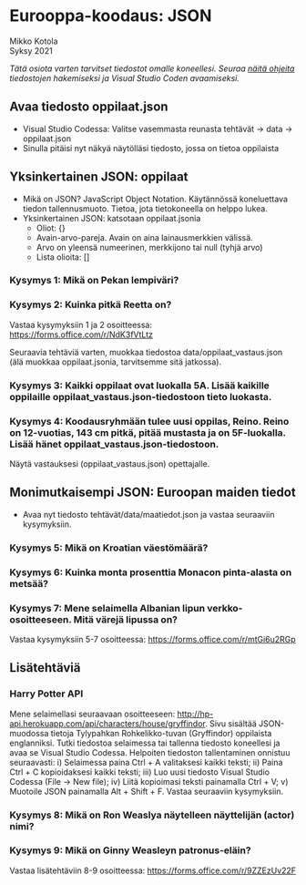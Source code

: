 # Eurooppa-koodaus: JSON
Mikko Kotola  
Syksy 2021

*Tätä osiota varten tarvitset tiedostot omalle koneellesi. Seuraa [näitä ohjeita](Ohje_ympäristön_valmistelu.md) tiedostojen hakemiseksi ja Visual Studio Coden avaamiseksi.*

## Avaa tiedosto oppilaat.json
- Visual Studio Codessa: Valitse vasemmasta reunasta tehtävät -> data -> oppilaat.json
- Sinulla pitäisi nyt näkyä näytölläsi tiedosto, jossa on tietoa oppilaista

## Yksinkertainen JSON: oppilaat
- Mikä on JSON? JavaScript Object Notation. Käytännössä koneluettava tiedon tallennusmuoto. Tietoa, jota tietokoneella on helppo lukea.
- Yksinkertainen JSON: katsotaan oppilaat.jsonia
    - Oliot: {}
    - Avain-arvo-pareja. Avain on aina lainausmerkkien välissä.
    - Arvo on yleensä numeerinen, merkkijono tai null (tyhjä arvo)
    - Lista olioita: []

### Kysymys 1: Mikä on Pekan lempiväri?
### Kysymys 2: Kuinka pitkä Reetta on?

Vastaa kysymyksiin 1 ja 2 osoitteessa: https://forms.office.com/r/NdK3fVtLtz

Seuraavia tehtäviä varten, muokkaa tiedostoa data/oppilaat_vastaus.json (älä muokkaa oppilaat.jsonia, tarvitsemme sitä jatkossa).
### Kysymys 3: Kaikki oppilaat ovat luokalla 5A. Lisää kaikille oppilaille oppilaat_vastaus.json-tiedostoon tieto luokasta.
### Kysymys 4: Koodausryhmään tulee uusi oppilas, Reino. Reino on 12-vuotias, 143 cm pitkä, pitää mustasta ja on 5F-luokalla. Lisää hänet oppilaat_vastaus.json-tiedostoon. 

Näytä vastauksesi (oppilaat_vastaus.json) opettajalle.

## Monimutkaisempi JSON: Euroopan maiden tiedot
- Avaa nyt tiedosto tehtävät/data/maatiedot.json ja vastaa seuraaviin kysymyksiin.

### Kysymys 5: Mikä on Kroatian väestömäärä?
### Kysymys 6: Kuinka monta prosenttia Monacon pinta-alasta on metsää?
### Kysymys 7: Mene selaimella Albanian lipun verkko-osoitteeseen. Mitä värejä lipussa on?

Vastaa kysymyksiin 5-7 osoitteessa: https://forms.office.com/r/mtGi6u2RGp

## Lisätehtäviä
### Harry Potter API
Mene selaimellasi seuraavaan osoitteeseen: http://hp-api.herokuapp.com/api/characters/house/gryffindor. Sivu sisältää JSON-muodossa tietoja Tylypahkan Rohkelikko-tuvan (Gryffindor) oppilaista englanniksi. Tutki tiedostoa selaimessa tai tallenna tiedosto koneellesi ja avaa se Visual Studio Codessa. Helpoiten tiedoston tallentaminen onnistuu seuraavasti: i) Selaimessa paina Ctrl + A valitaksesi kaikki teksti; ii) Paina Ctrl + C kopioidaksesi kaikki teksti; iii) Luo uusi tiedosto Visual Studio Codessa (File -> New file); iv) Liitä kopioimasi teksti painamalla Ctrl + V; v) Muotoile JSON painamalla Alt + Shift + F. Vastaa seuraaviin kysymyksiin.

### Kysymys 8: Mikä on Ron Weaslya näytelleen näyttelijän (actor) nimi?
### Kysymys 9: Mikä on Ginny Weasleyn patronus-eläin? 

Vastaa lisätehtäviin 8-9 osoitteessa: https://forms.office.com/r/9ZZEzUv22F